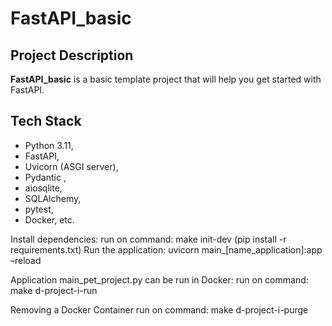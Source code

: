 # FastAPI_basic

## Project Description
**FastAPI_basic** is a basic template project that will help you get started with FastAPI.

## Tech Stack
- Python 3.11,
- FastAPI,
- Uvicorn (ASGI server),
- Pydantic ,
- aiosqlite,
- SQLAlchemy,
- pytest,
- Docker,  etc.

Install dependencies:
run on command: make init-dev 
(pip install -r requirements.txt)
Run the application:
uvicorn main_[name_application]:app –reload

Application main_pet_project.py can be run in Docker:
run on command: make d-project-i-run

Removing a Docker Container
run on command: make d-project-i-purge
